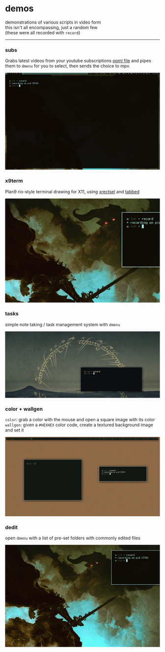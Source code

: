 # demos

demonstrations of various scripts in video form  
this isn't all encompassing, just a random few  
(these were all recorded with `record`)

----

### subs

Grabs latest videos from your youtube subscriptions [opml file](https://www.youtube.com/subscription_manager) 
and pipes them to `dmenu` for you to select, then sends the choice to mpv.

![subs_demo.gif](https://github.com/mitchweaver/bin/blob/master/DEMOS/subs_demo.gif)

### x9term

Plan9 rio-style terminal drawing for X11, using [xrectsel](http://github.com/mitchweaver/xrectsel) and [tabbed](http://tools.suckless.org/tabbed)

![x9term_demo.gif](https://github.com/mitchweaver/bin/blob/master/DEMOS/x9term_demo.gif)

### tasks

simple note taking / task management system with `dmenu`

![tasks_demo.gif](https://github.com/mitchweaver/bin/blob/master/DEMOS/tasks_demo.gif)

### color + wallgen

`color`: grab a color with the mouse and open a square image with its color  
`wallgen`: given a `#HEXHEX` color code, create a textured background image and set it

![color + wallgen.gif](https://github.com/mitchweaver/bin/blob/master/DEMOS/color%20%2B%20wallgen.gif)

### dedit

open `dmenu` with a list of pre-set folders with commonly edited files


![dedit_demo.gif](https://github.com/mitchweaver/bin/blob/master/DEMOS/dedit_demo.gif)
